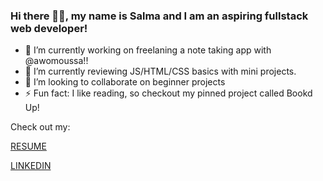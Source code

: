 <!--
[![MasterHead](https://i.pinimg.com/originals/e0/30/16/e030160be5376609c9fc10c3837fa18a.gif)]
-->


### Hi there 👋🏾, my name is Salma and I am an aspiring fullstack web developer!
- 🔭 I’m currently working on freelaning a note taking app with @awomoussa!!
- 🌱 I’m currently reviewing JS/HTML/CSS basics with mini projects.
- 👯 I’m looking to collaborate on beginner projects
- ⚡ Fun fact: I like reading, so checkout my pinned project called Bookd Up!

Check out my:  

[RESUME](https://github.com/salmy101/Resume/blob/main/SalmaIbrahim.pdf)

[LINKEDIN](https://www.linkedin.com/in/salma-ibrahim-a1275817a/)

<!--
**salmy101/salmy101** is a ✨ _special_ ✨ repository because its `README.md` (this file) appears on your GitHub profile.
Here are some ideas to get you started:
- 🔭 I’m currently working on my portfolio!
- 🌱 I’m currently reviewing JS/HTML/CSS basics with mini projects.
- 👯 I’m looking to collaborate on projects
- 📫 How to reach me: https://www.linkedin.com/in/salma-ibrahim-a1275817a/
- ⚡ Fun fact: I like reading, so checkout my pinned project called Bookd Up!
-->
